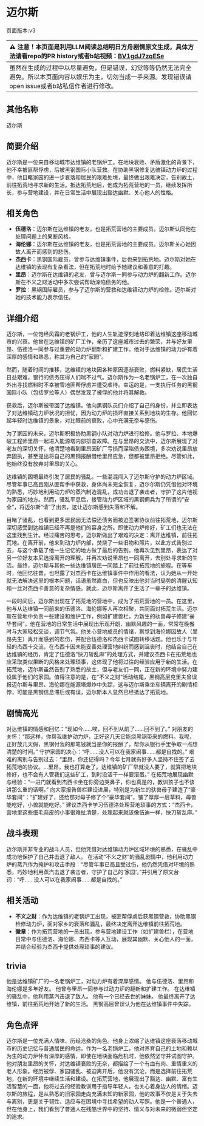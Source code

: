 # 迈尔斯
页面版本:v3
 

| :warning: 注意！本页面是利用LLM阅读总结明日方舟剧情原文生成，具体方法请看repo的PR history或者b站视频：[BV1gdJ7zqESe](https://www.bilibili.com/video/BV1gdJ7zqESe/)         |
|:----------------------------|
| 虽然在生成的过程中以尽量避免，但是错误，幻觉等等仍然无法完全避免。所以本页面内容以娱乐为主，切勿当成一手来源。发现错误请open issue或者b站私信作者进行修改。|



## 其他名称
迈尔斯
## 简要介绍
迈尔斯是一位来自移动城市达维镇的老锅炉工。在地块衰败、矛盾激化的背景下，他不幸被匪帮俘虏，后被黑钢国际小队营救。在协助黑钢修复达维镇动力炉的过程中，他目睹家园的进一步衰落和居民的艰难处境，最终做出艰难决定，告别故土，前往拓荒地寻求新的生活。抵达拓荒地后，他成为拓荒营地的一员，继续发挥所长，参与营地建设，并在日常生活中展现出豁达幽默、关心他人的性格。
## 相关角色
-   **伍德洛**：迈尔斯在达维镇的老友，也是拓荒营地的主要成员。迈尔斯认同他在处理问题上的果断风格。
-   **海伦娜**：迈尔斯在达维镇的老友，也是拓荒营地的主要成员。迈尔斯关心她因故人离开而感到的悲伤。
-   **杰西卡**：黑钢国际雇员，曾参与达维镇事件，后也来到拓荒地。迈尔斯对她在达维镇的表现有复杂看法，但在拓荒地时给予她建议和善意的打趣。
-   **里昂**：迈尔斯在达维镇的老友，曾与迈尔斯一同参与动力炉的翻新工作。迈尔斯在不义之财活动中多次尝试帮助深陷债务的他。
-   **罗拉**：黑钢国际雇员，参与了迈尔斯的营救和达维镇动力炉的检修。迈尔斯对她的技术能力表示信任。
## 详细介绍
迈尔斯，一位饱经风霜的老锅炉工，他的人生轨迹深刻地烙印着达维镇这座移动城市的兴衰。他曾在达维镇的矿厂工作，亲历了这座城市过去的繁荣，并与好友里昂、伍德洛一同参与过重要的动力炉翻新和扩建工作。他对于达维镇的动力炉有着深厚的感情和熟悉，称其为自己的“家园”。

然而，随着时间的推移，达维镇的地块因各种原因逐渐衰败，燃料紧缺，居民生活日益艰难，银行的债务压得人们喘不过气。迈尔斯作为一名老锅炉工，在一次独自外出寻找燃料时不幸被雪地匪帮俘虏并遭受虐待。幸运的是，一支执行任务的黑钢国际小队（包括罗拉等人）偶然发现了被俘的他并将其解救。

获救后，迈尔斯被带回了达维镇。他向黑钢队员们介绍了自己的身份，并立即表达了对达维镇动力炉状况的担忧，因为动力炉的损坏直接关系到地块的生存。他回忆起年轻时达维镇的景象，对比眼前的衰败，心中充满无奈与感伤。

为了家园的未来，迈尔斯积极协助黑钢小队对动力炉进行检修。他与罗拉、本地爆破工程师里昂一起进入能源塔内部排查故障。在与里昂的交流中，迈尔斯展现了对老友的深切关怀，他清楚地看到里昂因矿厂亏损而深陷债务困境，多次劝说里昂放弃固执，甚至提出将自己的黑钢报酬借给里昂应急，但都被里昂拒绝。尽管如此，他始终没有放弃对里昂的关心。

达维镇的困境最终引发了居民的骚乱。一些混混闯入了迈尔斯守护的动力炉区域。尽管年事已高且刚从匪帮手中获救，身体尚未完全恢复，迈尔尔斯仍凭借他对环境的熟悉，巧妙地利用动力炉的蒸汽制造混乱，成功击退了袭击者，守护了这片他视为家园的地方。然而，骚乱平息后，接管动力炉区域的黑钢佣兵为了所谓的“安全”，将迈尔斯“请”了出去，这让迈尔斯感到失落和不解。

目睹了骚乱，也看到更多居民因无法偿还债务而被迫签署协议前往拓荒地，迈尔斯深切感受到达维镇已经不再是他们的容身之所。即使动力炉修好，矿工们也无法在这里找到生计。经过痛苦的思考，迈尔斯做出了艰难的决定：离开达维镇，前往拓荒地。在离开前，他来到动力炉内部，焚烧了一些旧物和照片，以此方式告别过去，与这个承载了他一生记忆的地方做了最后的告别。他再次见到里昂，表达了对另一位好友本尼选择离开的理解，并再次劝说里昂也一同离开，去别处寻求新的生活。最终，迈尔斯与其他一些达维镇居民一同踏上了前往拓荒地的旅程。在等车时，他回忆往昔，也坦露了对杰西卡在达维镇事件中作用的看法，认为她从一开始就无法解决这里的根本问题，话语虽然直白，但也反映出他对当时局势的清醒认知和一丝对杰西卡善意的复杂情感。就此，迈尔斯离开了生活了一辈子的达维镇。

一段时间后，迈尔斯出现在了拓荒地的营地中，成为了拓荒营地的一员。在这里，他与从达维镇一同前来的伍德洛、海伦娜等人再次相聚，共同面对拓荒生活。迈尔斯在营地中负责一些建设和维护工作，例如扩建兽栏，为新生的驮兽母子修建“豪华套间”。他在营地的日常生活中展现出乐观开朗、幽默风趣的一面，常常在晚餐时与大家轻松交谈，调节气氛。他关心营地成员的情绪，察觉到海伦娜因故人（里昂先生）离开而感到的悲伤，并配合伍德洛和杰西卡试图转移话题。他也乐于与年轻的杰西卡交流，在杰西卡因未能妥善处理营地纠纷而感到沮丧时，他结合自己在达维镇的经历，肯定了伍德洛“快刀斩乱麻”的处理方式，并建议杰西卡在拓荒地也应采取类似果断的风格来处理琐事，这体现了他将过往的经验应用于新的生活。在拓荒地，迈尔斯虽然告别了熟悉的故土，但与老友们一同，正在新的环境中努力建设属于他们的家园。值得注意的是，在“不义之财”活动结尾，黑钢高层克里夫曾误报迈尔斯与里昂、海伦娜在能源塔爆炸中失踪，这与迈尔斯乘坐车辆离开的剧情相悖，可能是黑钢信息滞后或有误，迈尔斯本人显然已经抵达了拓荒地。
## 剧情高光
对达维镇的情感和回忆：“现如今......唉，回不到从前了......回不到了。”
对朋友的关怀：“那这样，你帮我维护动力炉，正好这几天它能烧黑钢带来的燃料。我呢，正好放几天假，黑钢付我的那笔钱就当是你的报酬了，帮你从银行手里争取一点想清楚的时间。”
守护家园的决心：“呼......没人可以在我家闹事......都是自找的。”
艰难的离别与告别过去：“里昂，你还记得吗？今年七月就有好多人坚持不住签了去拓荒地的协议。...里昂，我也打算走了。达维镇的矿厂早就没人要了，就算把地块修好，也不会有人管我们这些矿工，到时没活干一样要滚蛋。”
在拓荒地展现幽默与经验：“一进门就看到杰西卡坐在你旁边哭鼻子，你也真是的，教训孩子也不该讲那么重的话啊。”
向大家报告兽栏建设进展，特别是为新生的驮兽母子建造了“豪华套间”：“扩建好了，还给那对母子修了个“豪华套间”，铺了厚厚一层草料，母兽能吃好，小兽就能吃好。”
建议杰西卡学习伍德洛处理营地琐事的方式：“杰西卡，营地里这些细毛蒜皮的小事很难扯清楚，处理起来就该像伍迪一样，快刀斩乱麻。”
## 战斗表现
迈尔斯并非专业的战斗人员，但他凭借对达维镇动力炉区域环境的熟悉，在骚乱中成功地保护了自己并击退了敌人。
在活动“不义之财”的骚乱剧情中，他利用动力炉的蒸汽作为掩护和攻击手段：“尽管年事已高且受过伤，他仍然凭借对环境的熟悉，巧妙地利用蒸汽击退了袭击者，守护了自己的‘家园’。”并引用了原文台词：“呼......没人可以在我家闹事......都是自找的。”
## 相关活动
-   **不义之财**：作为达维镇的老锅炉工出现，被匪帮俘虏后获黑钢营救，协助黑钢检修动力炉，面对家乡的衰落和骚乱，最终决定离开达维镇前往拓荒地。
-   **徽章**：作为拓荒营地的一员出现，参与营地建设工作（如扩建兽栏），在营地日常中与伍德洛、海伦娜、杰西卡等人互动，展现其幽默、关心他人的一面，并结合经验为杰西卡提供处理琐事的建议。
## trivia
他是达维镇矿厂的一名老锅炉工，对动力炉有着深厚感情。
他与伍德洛、里昂和海伦娜是多年好友。
他曾与里昂一同参与过动力炉的翻新和扩建工作。
在达维镇的骚乱中，他利用蒸汽击退了敌人。
他有一个已经去世的妹妹。
他最终离开了达维镇，前往拓荒地开始了新的生活。
黑钢高层曾误认为他在达维镇事件中失踪。
## 角色点评
迈尔斯是一位充满人情味、历经沧桑的角色。他身上浓缩了达维镇这座衰落移动城市的历史记忆与普通居民的命运。作为一名老锅炉工，他对养育自己的土地和赖以为生的动力炉怀有深厚的感情，即使在地块面临危机时，他依然坚守并试图守护。他对朋友里昂的关怀，对达维镇衰败的无奈，都描绘了一个有血有肉、重情重义的老人形象。经历被俘、家园骚乱、被迫离开后，他没有沉沦，而是选择前往拓荒地，在新的环境中继续生活和建设。在拓荒营地，他展现出了豁达、幽默、富有生活智慧的一面，他将过去的经验教训用于指导年轻人，也关心着身边人的情绪。迈尔斯的旅程，是从熟悉的旧家园走向充满未知的新家园，他的故事不仅是关于失去与离别，更是关于韧性、适应与在困境中寻找希望的动人写照。他是一个普通人，但在他身上，我们看到了普通人在残酷世界中的坚持、情义与对未来的微弱但坚定的追求。